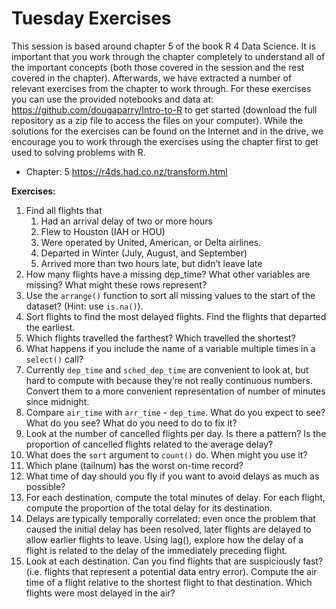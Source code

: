 # Tuesday Exercises

This session is based around chapter 5 of the book R 4 Data Science. It is important that you work through the chapter completely to understand all of the important concepts (both those covered in the session and the rest covered in the chapter). Afterwards, we have extracted a number of relevant exercises from the chapter to work through. For these exercises you can use the provided notebooks and data at: https://github.com/dougaparry/Intro-to-R to get started (download the full repository as a zip file to access the files on your computer). While the solutions for the exercises can be found on the Internet and in the drive, we encourage you to work through the exercises using the chapter first to get used to solving problems with R.

- Chapter: 5 https://r4ds.had.co.nz/transform.html 

__Exercises:__

1. Find all flights that
    1. Had an arrival delay of two or more hours
    2. Flew to Houston (IAH or HOU)
    3. Were operated by United, American, or Delta airlines.
    4. Departed in Winter (July, August, and September)
    5. Arrived more than two hours late, but didn’t leave late
2. How many flights have a missing dep_time? What other variables are missing? What might these rows represent?
3. Use the `arrange()` function to sort all missing values to the start of the dataset? (Hint: use `is.na()`).
4. Sort flights to find the most delayed flights. Find the flights that departed the earliest.
5. Which flights travelled the farthest? Which travelled the shortest?
6. What happens if you include the name of a variable multiple times in a `select()` call?
7. Currently `dep_time` and `sched_dep_time` are convenient to look at, but hard to compute with because they’re not really continuous numbers. Convert them to a more convenient representation of number of minutes since midnight.
8. Compare `air_time` with `arr_time` - `dep_time`. What do you expect to see? What do you see? What do you need to do to fix it?
9. Look at the number of cancelled flights per day. Is there a pattern? Is the proportion of cancelled flights related to the average delay?
10. What does the `sort` argument to `count()` do. When might you use it?
11. Which plane (tailnum) has the worst on-time record?
12. What time of day should you fly if you want to avoid delays as much as possible?
13. For each destination, compute the total minutes of delay. For each flight, compute the proportion of the total delay for its destination.
14. Delays are typically temporally correlated: even once the problem that caused the initial delay has been resolved, later flights are delayed to allow earlier flights to leave. Using lag(), explore how the delay of a flight is related to the delay of the immediately preceding flight.
15. Look at each destination. Can you find flights that are suspiciously fast? (i.e. flights that represent a potential data entry error). Compute the air time of a flight relative to the shortest flight to that destination. Which flights were most delayed in the air?
